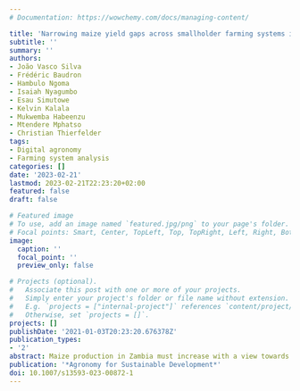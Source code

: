 ```yaml
---
# Documentation: https://wowchemy.com/docs/managing-content/

title: 'Narrowing maize yield gaps across smallholder farming systems in Zambia; what interventions, where, and for whom?' 
subtitle: ''
summary: ''
authors:
- João Vasco Silva
- Frédéric Baudron
- Hambulo Ngoma
- Isaiah Nyagumbo
- Esau Simutowe
- Kelvin Kalala
- Mukwemba Habeenzu
- Mtendere Mphatso
- Christian Thierfelder
tags:
- Digital agronomy
- Farming system analysis
categories: []
date: '2023-02-21'
lastmod: 2023-02-21T22:23:20+02:00
featured: false
draft: false

# Featured image
# To use, add an image named `featured.jpg/png` to your page's folder.
# Focal points: Smart, Center, TopLeft, Top, TopRight, Left, Right, BottomLeft, Bottom, BottomRight.
image:
  caption: ''
  focal_point: ''
  preview_only: false

# Projects (optional).
#   Associate this post with one or more of your projects.
#   Simply enter your project's folder or file name without extension.
#   E.g. `projects = ["internal-project"]` references `content/project/deep-learning/index.md`.
#   Otherwise, set `projects = []`.
projects: []
publishDate: '2021-01-03T20:23:20.676378Z'
publication_types:
- '2'
abstract: Maize production in Zambia must increase with a view towards improved food security and reduced food imports whilst avoiding cropland expansion. To achieve this, it is important to understand the causes behind the large maize yield gaps observed in smallholder farming systems across the country. This is the first study providing a yield gap decomposition for maize in Zambia, and combining it with farm typology delineation, to identify the key limiting factors to maize yield gaps across the diversity of farms in the country. The analysis builds upon a nationally representative household survey covering three growing seasons and crop model simulations to benchmark on-farm maize yields and N application rates. Three farm types were delineated, including households for which maize is a marginal crop, households who are net buyers of maize, and households who are market-oriented maize producers. Yield gap closure was about 20% of the water-limited yield, corresponding to an actual yield of 2.4 t ha???1. Market-oriented maize farms yielded slightly more than the other farm types, yet the drivers of yield variability were largely consistent across farm types. The large yield gap was mostly attributed to the technology yield gap indicating that more efficient production methods are needed to raise maize yields beyond the levels observed in highest yielding fields. Yet, narrowing efficiency and resource yield gaps through improved crop management (i.e., sowing time, plant population, fertilizer inputs, and weed control) could more than double current yields. Creating a conducive environment to increase maize production should focus on the dissemination of technologies that conserve soil moisture in semi-arid areas and improve soil health in humid areas. Recommendations of sustainable intensification practices need to consider profitability, risk, and other non-information constraints to improved crop management and must be geographically targeted to the diversity of farming systems across the country."
publication: '*Agronomy for Sustainable Development*'
doi: 10.1007/s13593-023-00872-1
---
```

